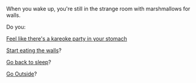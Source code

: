 When you wake up, you're still in the strange room with marshmallows for walls.

Do you:

[Feel like there's a kareoke party in your stomach](Go-to-the-bathroom.md)

[Start eating the walls](../eating-walls/eating-marshmallows.md)?

[Go back to sleep](marshmallow.md)?

[Go Outside](outside.md)?

